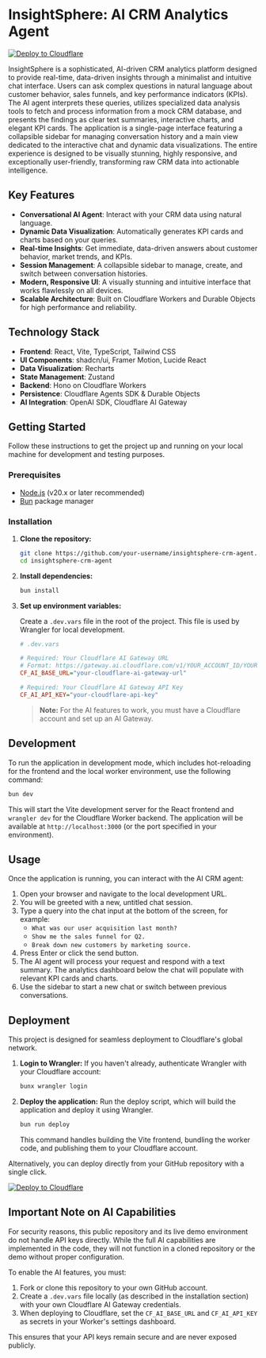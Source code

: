 # InsightSphere: AI CRM Analytics Agent

[![Deploy to Cloudflare](https://deploy.workers.cloudflare.com/button)](https://deploy.workers.cloudflare.com/?url=https://github.com/raymondhocc/InsightSphere-20250930-061707)

InsightSphere is a sophisticated, AI-driven CRM analytics platform designed to provide real-time, data-driven insights through a minimalist and intuitive chat interface. Users can ask complex questions in natural language about customer behavior, sales funnels, and key performance indicators (KPIs). The AI agent interprets these queries, utilizes specialized data analysis tools to fetch and process information from a mock CRM database, and presents the findings as clear text summaries, interactive charts, and elegant KPI cards. The application is a single-page interface featuring a collapsible sidebar for managing conversation history and a main view dedicated to the interactive chat and dynamic data visualizations. The entire experience is designed to be visually stunning, highly responsive, and exceptionally user-friendly, transforming raw CRM data into actionable intelligence.

## Key Features

-   **Conversational AI Agent**: Interact with your CRM data using natural language.
-   **Dynamic Data Visualization**: Automatically generates KPI cards and charts based on your queries.
-   **Real-time Insights**: Get immediate, data-driven answers about customer behavior, market trends, and KPIs.
-   **Session Management**: A collapsible sidebar to manage, create, and switch between conversation histories.
-   **Modern, Responsive UI**: A visually stunning and intuitive interface that works flawlessly on all devices.
-   **Scalable Architecture**: Built on Cloudflare Workers and Durable Objects for high performance and reliability.

## Technology Stack

-   **Frontend**: React, Vite, TypeScript, Tailwind CSS
-   **UI Components**: shadcn/ui, Framer Motion, Lucide React
-   **Data Visualization**: Recharts
-   **State Management**: Zustand
-   **Backend**: Hono on Cloudflare Workers
-   **Persistence**: Cloudflare Agents SDK & Durable Objects
-   **AI Integration**: OpenAI SDK, Cloudflare AI Gateway

## Getting Started

Follow these instructions to get the project up and running on your local machine for development and testing purposes.

### Prerequisites

-   [Node.js](https://nodejs.org/) (v20.x or later recommended)
-   [Bun](https://bun.sh/) package manager

### Installation

1.  **Clone the repository:**
    ```bash
    git clone https://github.com/your-username/insightsphere-crm-agent.git
    cd insightsphere-crm-agent
    ```

2.  **Install dependencies:**
    ```bash
    bun install
    ```

3.  **Set up environment variables:**

    Create a `.dev.vars` file in the root of the project. This file is used by Wrangler for local development.

    ```ini
    # .dev.vars

    # Required: Your Cloudflare AI Gateway URL
    # Format: https://gateway.ai.cloudflare.com/v1/YOUR_ACCOUNT_ID/YOUR_GATEWAY_NAME/openai
    CF_AI_BASE_URL="your-cloudflare-ai-gateway-url"

    # Required: Your Cloudflare AI Gateway API Key
    CF_AI_API_KEY="your-cloudflare-api-key"
    ```

    > **Note:** For the AI features to work, you must have a Cloudflare account and set up an AI Gateway.

## Development

To run the application in development mode, which includes hot-reloading for the frontend and the local worker environment, use the following command:

```bash
bun dev
```

This will start the Vite development server for the React frontend and `wrangler dev` for the Cloudflare Worker backend. The application will be available at `http://localhost:3000` (or the port specified in your environment).

## Usage

Once the application is running, you can interact with the AI CRM agent:

1.  Open your browser and navigate to the local development URL.
2.  You will be greeted with a new, untitled chat session.
3.  Type a query into the chat input at the bottom of the screen, for example:
    -   `What was our user acquisition last month?`
    -   `Show me the sales funnel for Q2.`
    -   `Break down new customers by marketing source.`
4.  Press Enter or click the send button.
5.  The AI agent will process your request and respond with a text summary. The analytics dashboard below the chat will populate with relevant KPI cards and charts.
6.  Use the sidebar to start a new chat or switch between previous conversations.

## Deployment

This project is designed for seamless deployment to Cloudflare's global network.

1.  **Login to Wrangler:**
    If you haven't already, authenticate Wrangler with your Cloudflare account:
    ```bash
    bunx wrangler login
    ```

2.  **Deploy the application:**
    Run the deploy script, which will build the application and deploy it using Wrangler.
    ```bash
    bun run deploy
    ```

    This command handles building the Vite frontend, bundling the worker code, and publishing them to your Cloudflare account.

Alternatively, you can deploy directly from your GitHub repository with a single click.

[![Deploy to Cloudflare](https://deploy.workers.cloudflare.com/button)](https://deploy.workers.cloudflare.com/?url=https://github.com/raymondhocc/InsightSphere-20250930-061707)

## Important Note on AI Capabilities

For security reasons, this public repository and its live demo environment do not handle API keys directly. While the full AI capabilities are implemented in the code, they will not function in a cloned repository or the demo without proper configuration.

To enable the AI features, you must:
1.  Fork or clone this repository to your own GitHub account.
2.  Create a `.dev.vars` file locally (as described in the installation section) with your own Cloudflare AI Gateway credentials.
3.  When deploying to Cloudflare, set the `CF_AI_BASE_URL` and `CF_AI_API_KEY` as secrets in your Worker's settings dashboard.

This ensures that your API keys remain secure and are never exposed publicly.